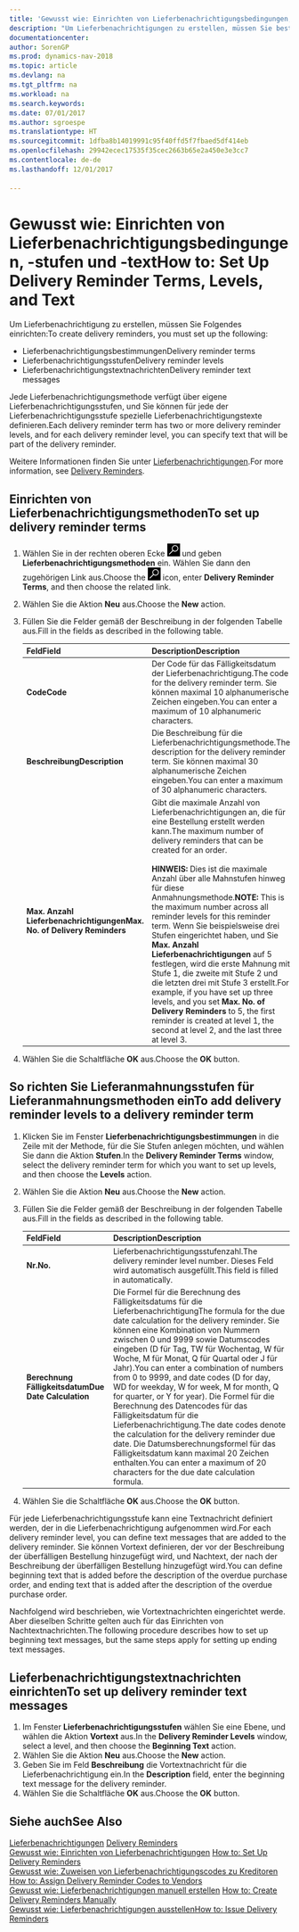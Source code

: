 ```yaml
---
title: 'Gewusst wie: Einrichten von Lieferbenachrichtigungsbedingungen, -stufen und -text'
description: "Um Lieferbenachrichtigungen zu erstellen, müssen Sie bestimmte Einrichtungen festlegen."
documentationcenter: 
author: SorenGP
ms.prod: dynamics-nav-2018
ms.topic: article
ms.devlang: na
ms.tgt_pltfrm: na
ms.workload: na
ms.search.keywords: 
ms.date: 07/01/2017
ms.author: sgroespe
ms.translationtype: HT
ms.sourcegitcommit: 1dfba8b14019991c95f40ffd5f7fbaed5df414eb
ms.openlocfilehash: 29942ecec17535f35cec2663b65e2a450e3e3cc7
ms.contentlocale: de-de
ms.lasthandoff: 12/01/2017

---
```

# <a name="how-to-set-up-delivery-reminder-terms-levels-and-text"></a><span data-ttu-id="bf3b3-103">Gewusst wie: Einrichten von Lieferbenachrichtigungsbedingungen, -stufen und -text</span><span class="sxs-lookup"><span data-stu-id="bf3b3-103">How to: Set Up Delivery Reminder Terms, Levels, and Text</span></span>
<span data-ttu-id="bf3b3-104">Um Lieferbenachrichtigung zu erstellen, müssen Sie Folgendes einrichten:</span><span class="sxs-lookup"><span data-stu-id="bf3b3-104">To create delivery reminders, you must set up the following:</span></span>  

- <span data-ttu-id="bf3b3-105">Lieferbenachrichtigungsbestimmungen</span><span class="sxs-lookup"><span data-stu-id="bf3b3-105">Delivery reminder terms</span></span>  
- <span data-ttu-id="bf3b3-106">Lieferbenachrichtigungsstufen</span><span class="sxs-lookup"><span data-stu-id="bf3b3-106">Delivery reminder levels</span></span>  
- <span data-ttu-id="bf3b3-107">Lieferbenachrichtigungstextnachrichten</span><span class="sxs-lookup"><span data-stu-id="bf3b3-107">Delivery reminder text messages</span></span>  

<span data-ttu-id="bf3b3-108">Jede Lieferbenachrichtigungsmethode verfügt über eigene Lieferbenachrichtigungsstufen, und Sie können für jede der Lieferbenachrichtigungsstufe spezielle Lieferbenachrichtigungstexte definieren.</span><span class="sxs-lookup"><span data-stu-id="bf3b3-108">Each delivery reminder term has two or more delivery reminder levels, and for each delivery reminder level, you can specify text that will be part of the delivery reminder.</span></span>  

<span data-ttu-id="bf3b3-109">Weitere Informationen finden Sie unter [Lieferbenachrichtigungen](delivery-reminders.md).</span><span class="sxs-lookup"><span data-stu-id="bf3b3-109">For more information, see [Delivery Reminders](delivery-reminders.md).</span></span>  

## <a name="to-set-up-delivery-reminder-terms"></a><span data-ttu-id="bf3b3-110">Einrichten von Lieferbenachrichtigungsmethoden</span><span class="sxs-lookup"><span data-stu-id="bf3b3-110">To set up delivery reminder terms</span></span>  

1.  <span data-ttu-id="bf3b3-111">Wählen Sie in der rechten oberen Ecke ![Nach Seite oder Bericht suchen](../../media/ui-search/search_small.png "Symbol nach Seite oder Bericht suchen") und geben **Lieferbenachrichtigungsmethoden** ein. Wählen Sie dann den zugehörigen Link aus.</span><span class="sxs-lookup"><span data-stu-id="bf3b3-111">Choose the ![Search for Page or Report](../../media/ui-search/search_small.png "Search for Page or Report icon") icon, enter **Delivery Reminder Terms**, and then choose the related link.</span></span>  
2.  <span data-ttu-id="bf3b3-112">Wählen Sie die Aktion **Neu** aus.</span><span class="sxs-lookup"><span data-stu-id="bf3b3-112">Choose the **New** action.</span></span>  
3.  <span data-ttu-id="bf3b3-113">Füllen Sie die Felder gemäß der Beschreibung in der folgenden Tabelle aus.</span><span class="sxs-lookup"><span data-stu-id="bf3b3-113">Fill in the fields as described in the following table.</span></span>  

    |<span data-ttu-id="bf3b3-114">Feld</span><span class="sxs-lookup"><span data-stu-id="bf3b3-114">Field</span></span>|<span data-ttu-id="bf3b3-115">Description</span><span class="sxs-lookup"><span data-stu-id="bf3b3-115">Description</span></span>|  
    |---------------------------------|---------------------------------------|  
    |<span data-ttu-id="bf3b3-116">**Code**</span><span class="sxs-lookup"><span data-stu-id="bf3b3-116">**Code**</span></span>|<span data-ttu-id="bf3b3-117">Der Code für das Fälligkeitsdatum der Lieferbenachrichtigung.</span><span class="sxs-lookup"><span data-stu-id="bf3b3-117">The code for the delivery reminder term.</span></span> <span data-ttu-id="bf3b3-118">Sie können maximal 10 alphanumerische Zeichen eingeben.</span><span class="sxs-lookup"><span data-stu-id="bf3b3-118">You can enter a maximum of 10 alphanumeric characters.</span></span>|  
    |<span data-ttu-id="bf3b3-119">**Beschreibung**</span><span class="sxs-lookup"><span data-stu-id="bf3b3-119">**Description**</span></span>|<span data-ttu-id="bf3b3-120">Die Beschreibung für die Lieferbenachrichtigungsmethode.</span><span class="sxs-lookup"><span data-stu-id="bf3b3-120">The description for the delivery reminder term.</span></span> <span data-ttu-id="bf3b3-121">Sie können maximal 30 alphanumerische Zeichen eingeben.</span><span class="sxs-lookup"><span data-stu-id="bf3b3-121">You can enter a maximum of 30 alphanumeric characters.</span></span>|  
    |<span data-ttu-id="bf3b3-122">**Max. Anzahl Lieferbenachrichtigungen**</span><span class="sxs-lookup"><span data-stu-id="bf3b3-122">**Max. No. of Delivery Reminders**</span></span>|<span data-ttu-id="bf3b3-123">Gibt die maximale Anzahl von Lieferbenachrichtigungen an, die für eine Bestellung erstellt werden kann.</span><span class="sxs-lookup"><span data-stu-id="bf3b3-123">The maximum number of delivery reminders that can be created for an order.</span></span><br /><br /> <span data-ttu-id="bf3b3-124">**HINWEIS:** Dies ist die maximale Anzahl über alle Mahnstufen hinweg für diese Anmahnungsmethode.</span><span class="sxs-lookup"><span data-stu-id="bf3b3-124">**NOTE:** This is the maximum number across all reminder levels for this reminder term.</span></span> <span data-ttu-id="bf3b3-125">Wenn Sie beispielsweise drei Stufen eingerichtet haben, und Sie **Max. Anzahl Lieferbenachrichtigungen** auf 5 festlegen, wird die erste Mahnung mit Stufe 1, die zweite mit Stufe 2 und die letzten drei mit Stufe 3 erstellt.</span><span class="sxs-lookup"><span data-stu-id="bf3b3-125">For example, if you have set up three levels, and you set **Max. No. of Delivery Reminders** to 5, the first reminder is created at level 1, the second at level 2, and the last three at level 3.</span></span>|  

4.  <span data-ttu-id="bf3b3-126">Wählen Sie die Schaltfläche **OK** aus.</span><span class="sxs-lookup"><span data-stu-id="bf3b3-126">Choose the **OK** button.</span></span>  

## <a name="to-add-delivery-reminder-levels-to-a-delivery-reminder-term"></a><span data-ttu-id="bf3b3-127">So richten Sie Lieferanmahnungsstufen für Lieferanmahnungsmethoden ein</span><span class="sxs-lookup"><span data-stu-id="bf3b3-127">To add delivery reminder levels to a delivery reminder term</span></span>  

1.  <span data-ttu-id="bf3b3-128">Klicken Sie im Fenster **Lieferbenachrichtigungsbestimmungen** in die Zeile mit der Methode, für die Sie Stufen anlegen möchten, und wählen Sie dann die Aktion **Stufen**.</span><span class="sxs-lookup"><span data-stu-id="bf3b3-128">In the **Delivery Reminder Terms** window, select the delivery reminder term for which you want to set up levels, and then choose the **Levels** action.</span></span>  
2.  <span data-ttu-id="bf3b3-129">Wählen Sie die Aktion **Neu** aus.</span><span class="sxs-lookup"><span data-stu-id="bf3b3-129">Choose the **New** action.</span></span>  
3.  <span data-ttu-id="bf3b3-130">Füllen Sie die Felder gemäß der Beschreibung in der folgenden Tabelle aus.</span><span class="sxs-lookup"><span data-stu-id="bf3b3-130">Fill in the fields as described in the following table.</span></span>  

    |<span data-ttu-id="bf3b3-131">Feld</span><span class="sxs-lookup"><span data-stu-id="bf3b3-131">Field</span></span>|<span data-ttu-id="bf3b3-132">Description</span><span class="sxs-lookup"><span data-stu-id="bf3b3-132">Description</span></span>|  
    |---------------------------------|---------------------------------------|  
    |<span data-ttu-id="bf3b3-133">**Nr.**</span><span class="sxs-lookup"><span data-stu-id="bf3b3-133">**No.**</span></span>|<span data-ttu-id="bf3b3-134">Lieferbenachrichtigungsstufenzahl.</span><span class="sxs-lookup"><span data-stu-id="bf3b3-134">The delivery reminder level number.</span></span> <span data-ttu-id="bf3b3-135">Dieses Feld wird automatisch ausgefüllt.</span><span class="sxs-lookup"><span data-stu-id="bf3b3-135">This field is filled in automatically.</span></span>|  
    |<span data-ttu-id="bf3b3-136">**Berechnung Fälligkeitsdatum**</span><span class="sxs-lookup"><span data-stu-id="bf3b3-136">**Due Date Calculation**</span></span>|<span data-ttu-id="bf3b3-137">Die Formel für die Berechnung des Fälligkeitsdatums für die Lieferbenachrichtigung</span><span class="sxs-lookup"><span data-stu-id="bf3b3-137">The formula for the due date calculation for the delivery reminder.</span></span> <span data-ttu-id="bf3b3-138">Sie können eine Kombination von Nummern zwischen 0 und 9999 sowie Datumscodes eingeben (D für Tag, TW für Wochentag, W für Woche, M für Monat, Q für Quartal oder J für Jahr).</span><span class="sxs-lookup"><span data-stu-id="bf3b3-138">You can enter a combination of numbers from 0 to 9999, and date codes (D for day, WD for weekday, W for week, M for month, Q for quarter, or Y for year).</span></span> <span data-ttu-id="bf3b3-139">Die Formel für die Berechnung des Datencodes für das Fälligkeitsdatum für die Lieferbenachrichtigung.</span><span class="sxs-lookup"><span data-stu-id="bf3b3-139">The date codes denote the calculation for the delivery reminder due date.</span></span> <span data-ttu-id="bf3b3-140">Die Datumsberechnungsformel für das Fälligkeitsdatum kann maximal 20 Zeichen enthalten.</span><span class="sxs-lookup"><span data-stu-id="bf3b3-140">You can enter a maximum of 20 characters for the due date calculation formula.</span></span>|  

4.  <span data-ttu-id="bf3b3-141">Wählen Sie die Schaltfläche **OK** aus.</span><span class="sxs-lookup"><span data-stu-id="bf3b3-141">Choose the **OK** button.</span></span>  

<span data-ttu-id="bf3b3-142">Für jede Lieferbenachrichtigungsstufe kann eine Textnachricht definiert werden, der in die Lieferbenachrichtigung aufgenommen wird.</span><span class="sxs-lookup"><span data-stu-id="bf3b3-142">For each delivery reminder level, you can define text messages that are added to the delivery reminder.</span></span> <span data-ttu-id="bf3b3-143">Sie können Vortext definieren, der vor der Beschreibung der überfälligen Bestellung hinzugefügt wird, und Nachtext, der nach der Beschreibung der überfälligen Bestellung hinzugefügt wird.</span><span class="sxs-lookup"><span data-stu-id="bf3b3-143">You can define beginning text that is added before the description of the overdue purchase order, and ending text that is added after the description of the overdue purchase order.</span></span>  

<span data-ttu-id="bf3b3-144">Nachfolgend wird beschrieben, wie Vortextnachrichten eingerichtet werde. Aber dieselben Schritte gelten auch für das Einrichten von Nachtextnachrichten.</span><span class="sxs-lookup"><span data-stu-id="bf3b3-144">The following procedure describes how to set up beginning text messages, but the same steps apply for setting up ending text messages.</span></span>  

## <a name="to-set-up-delivery-reminder-text-messages"></a><span data-ttu-id="bf3b3-145">Lieferbenachrichtigungstextnachrichten einrichten</span><span class="sxs-lookup"><span data-stu-id="bf3b3-145">To set up delivery reminder text messages</span></span>  

1.  <span data-ttu-id="bf3b3-146">Im Fenster **Lieferbenachrichtigungsstufen** wählen Sie eine Ebene, und wählen die Aktion **Vortext** aus.</span><span class="sxs-lookup"><span data-stu-id="bf3b3-146">In the **Delivery Reminder Levels** window, select a level, and then choose the **Beginning Text** action.</span></span>  
2.  <span data-ttu-id="bf3b3-147">Wählen Sie die Aktion **Neu** aus.</span><span class="sxs-lookup"><span data-stu-id="bf3b3-147">Choose the **New** action.</span></span>  
3.  <span data-ttu-id="bf3b3-148">Geben Sie im Feld **Beschreibung** die Vortextnachricht für die Lieferbenachrichtigung ein.</span><span class="sxs-lookup"><span data-stu-id="bf3b3-148">In the **Description** field, enter the beginning text message for the delivery reminder.</span></span>  
4.  <span data-ttu-id="bf3b3-149">Wählen Sie die Schaltfläche **OK** aus.</span><span class="sxs-lookup"><span data-stu-id="bf3b3-149">Choose the **OK** button.</span></span>  

## <a name="see-also"></a><span data-ttu-id="bf3b3-150">Siehe auch</span><span class="sxs-lookup"><span data-stu-id="bf3b3-150">See Also</span></span>  
 <span data-ttu-id="bf3b3-151">[Lieferbenachrichtigungen](delivery-reminders.md) </span><span class="sxs-lookup"><span data-stu-id="bf3b3-151">[Delivery Reminders](delivery-reminders.md) </span></span>  
 <span data-ttu-id="bf3b3-152">[Gewusst wie: Einrichten von Lieferbenachrichtigungen](how-to-set-up-delivery-reminders.md) </span><span class="sxs-lookup"><span data-stu-id="bf3b3-152">[How to: Set Up Delivery Reminders](how-to-set-up-delivery-reminders.md) </span></span>  
 <span data-ttu-id="bf3b3-153">[Gewusst wie: Zuweisen von Lieferbenachrichtigungscodes zu Kreditoren](how-to-assign-delivery-reminder-codes-to-vendors.md) </span><span class="sxs-lookup"><span data-stu-id="bf3b3-153">[How to: Assign Delivery Reminder Codes to Vendors](how-to-assign-delivery-reminder-codes-to-vendors.md) </span></span>  
 <span data-ttu-id="bf3b3-154">[Gewusst wie: Lieferbenachrichtigungen manuell erstellen](how-to-create-delivery-reminders-manually.md) </span><span class="sxs-lookup"><span data-stu-id="bf3b3-154">[How to: Create Delivery Reminders Manually](how-to-create-delivery-reminders-manually.md) </span></span>  
 [<span data-ttu-id="bf3b3-155">Gewusst wie: Lieferbenachrichtigungen ausstellen</span><span class="sxs-lookup"><span data-stu-id="bf3b3-155">How to: Issue Delivery Reminders</span></span>](how-to-issue-delivery-reminders.md)

